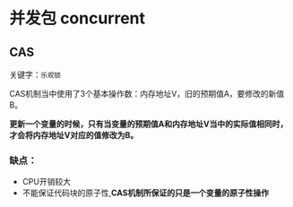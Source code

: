 # 并发包 concurrent

## CAS

关键字：`乐观锁` 

CAS机制当中使用了3个基本操作数：内存地址V，旧的预期值A，要修改的新值B。

**更新一个变量的时候，只有当变量的预期值A和内存地址V当中的实际值相同时，才会将内存地址V对应的值修改为B。**

### 缺点：

- CPU开销较大
- 不能保证代码块的原子性,**CAS机制所保证的只是一个变量的原子性操作**

